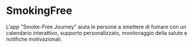 # SmokingFree
L'app "Smoke-Free Journey" aiuta le persone a smettere di fumare con un calendario interattivo, supporto personalizzato, monitoraggio della salute e notifiche motivazionali.
